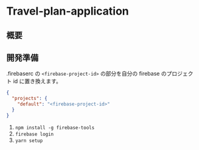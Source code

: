 # Travel-plan-application

## 概要

## 開発準備

.firebaserc の `<firebase-project-id>` の部分を自分の firebase のプロジェクト id に置き換えます。

```json
{
  "projects": {
    "default": "<firebase-project-id>"
  }
}
```

1. `npm install -g firebase-tools`
2. `firebase login`
3. `yarn setup`
